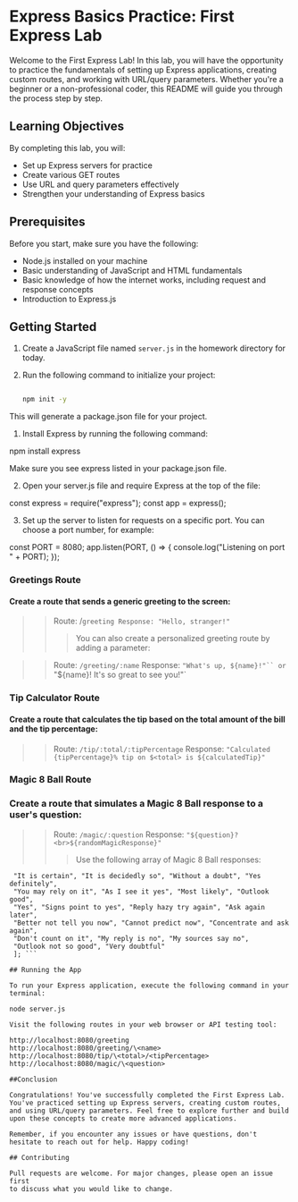 # Express Basics Practice: First Express Lab

Welcome to the First Express Lab! In this lab, you will have the opportunity to practice the fundamentals of setting up Express applications, creating custom routes, and working with URL/query parameters. Whether you're a beginner or a non-professional coder, this README will guide you through the process step by step.

## Learning Objectives

By completing this lab, you will:

- Set up Express servers for practice
- Create various GET routes
- Use URL and query parameters effectively
- Strengthen your understanding of Express basics

## Prerequisites

Before you start, make sure you have the following:

- Node.js installed on your machine
- Basic understanding of JavaScript and HTML fundamentals
- Basic knowledge of how the internet works, including request and response concepts
- Introduction to Express.js

## Getting Started

1. Create a JavaScript file named `server.js` in the homework directory for today.
2. Run the following command to initialize your project:

   ```bash

   npm init -y
   ```

This will generate a package.json file for your project.

1. Install Express by running the following command:

npm install express

Make sure you see express listed in your package.json file.

2. Open your server.js file and require Express at the top of the file:

const express = require("express");
const app = express();

3. Set up the server to listen for requests on a specific port. You can choose a port number, for example:

const PORT = 8080;
app.listen(PORT, () => {
console.log("Listening on port " + PORT);
});

### Greetings Route

#### Create a route that sends a generic greeting to the screen:

> > Route: /`greeting Response: "Hello, stranger!"`
> >
> > > You can also create a personalized greeting route by adding a parameter:

> > Route: `/greeting/:name`
> > Response: ` "What's up, ${name}!"`` or  `"${name}! It's so great to see you!"`

### Tip Calculator Route

#### Create a route that calculates the tip based on the total amount of the bill and the tip percentage:

> > Route: `/tip/:total/:tipPercentage`
> > Response: `"Calculated {tipPercentage}% tip on $<total> is ${calculatedTip}"`

### Magic 8 Ball Route

### Create a route that simulates a Magic 8 Ball response to a user's question:

> > Route: `/magic/:question`
> > Response: `"${question}?<br>${randomMagicResponse}"`
> >
> > > Use the following array of Magic 8 Ball responses:

````const responses = [
 "It is certain", "It is decidedly so", "Without a doubt", "Yes definitely",
 "You may rely on it", "As I see it yes", "Most likely", "Outlook good",
 "Yes", "Signs point to yes", "Reply hazy try again", "Ask again later",
 "Better not tell you now", "Cannot predict now", "Concentrate and ask again",
 "Don't count on it", "My reply is no", "My sources say no",
 "Outlook not so good", "Very doubtful"
 ]; ```

## Running the App

To run your Express application, execute the following command in your terminal:

node server.js

Visit the following routes in your web browser or API testing tool:

http://localhost:8080/greeting
http://localhost:8080/greeting/\<name>
http://localhost:8080/tip/\<total>/<tipPercentage>
http://localhost:8080/magic/\<question>

##Conclusion

Congratulations! You've successfully completed the First Express Lab. You've practiced setting up Express servers, creating custom routes, and using URL/query parameters. Feel free to explore further and build upon these concepts to create more advanced applications.

Remember, if you encounter any issues or have questions, don't hesitate to reach out for help. Happy coding!

## Contributing

Pull requests are welcome. For major changes, please open an issue first
to discuss what you would like to change.
````
